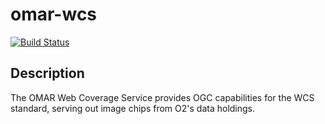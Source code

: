 # omar-wcs

[![Build Status](https://jenkins.ossim.io/buildStatus/icon?job=omar-wcs-dev)]()

## Description

The OMAR Web Coverage Service provides OGC capabilities for the WCS standard, serving out image chips from O2's data holdings. 

